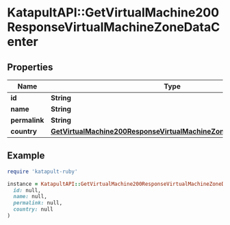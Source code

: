 # KatapultAPI::GetVirtualMachine200ResponseVirtualMachineZoneDataCenter

## Properties

| Name | Type | Description | Notes |
| ---- | ---- | ----------- | ----- |
| **id** | **String** |  | [optional] |
| **name** | **String** |  | [optional] |
| **permalink** | **String** |  | [optional] |
| **country** | [**GetVirtualMachine200ResponseVirtualMachineZoneDataCenterCountry**](GetVirtualMachine200ResponseVirtualMachineZoneDataCenterCountry.md) |  | [optional] |

## Example

```ruby
require 'katapult-ruby'

instance = KatapultAPI::GetVirtualMachine200ResponseVirtualMachineZoneDataCenter.new(
  id: null,
  name: null,
  permalink: null,
  country: null
)
```

